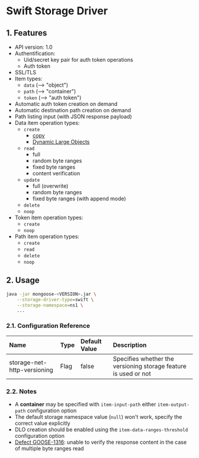 # Swift Storage Driver

## 1. Features

* API version: 1.0
* Authentification:
    * Uid/secret key pair for auth token operations
    * Auth token
* SSL/TLS
* Item types:
    * `data` (--> "object")
    * `path` (--> "container")
    * `token` (--> "auth token")
* Automatic auth token creation on demand
* Automatic destination path creation on demand
* Path listing input (with JSON response payload)
* Data item operation types:
    * `create`
        * [copy](../../../../../../doc/design/copy_mode/README.md)
        * [Dynamic Large Objects](../../../../../../src/main/java/com/emc/mongoose/base/item/op/composite/README.md)
    * `read`
        * full
        * random byte ranges
        * fixed byte ranges
        * content verification
    * `update`
        * full (overwrite)
        * random byte ranges
        * fixed byte ranges (with append mode)
    * `delete`
    * `noop`
* Token item operation types:
    * `create`
    * `noop`
* Path item operation types:
    * `create`
    * `read`
    * `delete`
    * `noop`

## 2. Usage

```bash
java -jar mongoose-<VERSION>.jar \
    --storage-driver-type=swift \
    --storage-namespace=ns1 \
    ...
```

### 2.1. Configuration Reference

| Name                                           | Type         | Default Value    | Description                                      |
|:-----------------------------------------------|:-------------|:-----------------|:-------------------------------------------------|
| storage-net-http-versioning                    | Flag | false | Specifies whether the versioning storage feature is used or not

### 2.2. Notes

* A **container** may be specified with `item-input-path` either `item-output-path` configuration option
* The default storage namespace value (`null`) won't work, specify the correct value explicitly
* DLO creation should be enabled using the `item-data-ranges-threshold` configuration option
* [Defect GOOSE-1316](https://mongoose-issues.atlassian.net/browse/GOOSE-1316): unable to verify the response content in
 the case of multiple byte ranges read
